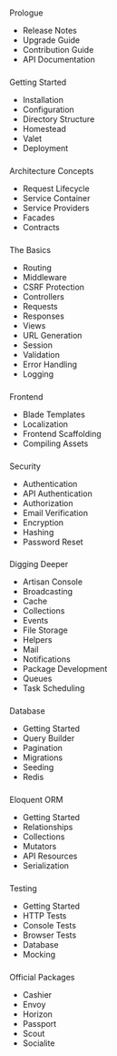 ###
Prologue

* Release Notes
* Upgrade Guide
* Contribution Guide
* API Documentation

###
Getting Started

* Installation
* Configuration
* Directory Structure
* Homestead
* Valet
* Deployment

###
Architecture Concepts

* Request Lifecycle
* Service Container
* Service Providers
* Facades
* Contracts

###
The Basics

* Routing
* Middleware
* CSRF Protection
* Controllers
* Requests
* Responses
* Views
* URL Generation
* Session
* Validation
* Error Handling
* Logging

###
Frontend

* Blade Templates
* Localization
* Frontend Scaffolding
* Compiling Assets

###
Security

* Authentication
* API Authentication
* Authorization
* Email Verification
* Encryption
* Hashing
* Password Reset

###
Digging Deeper

* Artisan Console
* Broadcasting
* Cache
* Collections
* Events
* File Storage
* Helpers
* Mail
* Notifications
* Package Development
* Queues
* Task Scheduling

###
Database

* Getting Started
* Query Builder
* Pagination
* Migrations
* Seeding
* Redis

###
Eloquent ORM

* Getting Started
* Relationships
* Collections
* Mutators
* API Resources
* Serialization

###
Testing

* Getting Started
* HTTP Tests
* Console Tests
* Browser Tests
* Database
* Mocking

###
Official Packages

* Cashier
* Envoy
* Horizon
* Passport
* Scout
* Socialite
